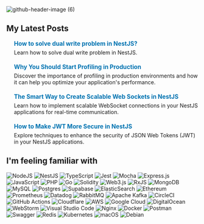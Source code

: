 
![github-header-image (6)](https://github.com/user-attachments/assets/8a99d140-f4ce-417a-bc88-70c9f6de4c67)


## My Latest Posts


<div style="display: flex; flex-direction: column; gap: 20px;">

  <div style="display: flex; align-items: center;">
    <a href="https://www.linkedin.com/pulse/why-you-should-start-profiling-production-kamil-fronczak-bwdof/">
    </a>
    <div style="margin-left: 20px; flex: 1;">
      <strong style="font-size: 1.1em;"><a href="https://www.linkedin.com/pulse/how-solve-dual-write-problem-nestjs-kamil-fronczak-hsbtc" style="color: #0073b1; text-decoration: none;">How to solve dual write problem in NestJS?
</a></strong>
      <p style="margin: 5px 0 0;">Learn how to solve dual write problem in NestJS.</p>
    </div>
  </div>

  <div style="display: flex; align-items: center;">
    <a href="https://www.linkedin.com/pulse/why-you-should-start-profiling-production-kamil-fronczak-bwdof/">
    </a>
    <div style="margin-left: 20px; flex: 1;">
      <strong style="font-size: 1.1em;"><a href="https://www.linkedin.com/pulse/why-you-should-start-profiling-production-kamil-fronczak-bwdof/" style="color: #0073b1; text-decoration: none;">Why You Should Start Profiling in Production</a></strong>
      <p style="margin: 5px 0 0;">Discover the importance of profiling in production environments and how it can help you optimize your application's performance.</p>
    </div>
  </div>

  <div style="display: flex; align-items: center;">
    <a href="https://www.linkedin.com/pulse/smart-way-create-scalable-web-sockets-nestjs-kamil-fronczak-w0dwf/">
    </a>
    <div style="margin-left: 20px; flex: 1;">
      <strong style="font-size: 1.1em;"><a href="https://www.linkedin.com/pulse/smart-way-create-scalable-web-sockets-nestjs-kamil-fronczak-w0dwf/" style="color: #0073b1; text-decoration: none;">The Smart Way to Create Scalable Web Sockets in NestJS</a></strong>
      <p style="margin: 5px 0 0;">Learn how to implement scalable WebSocket connections in your NestJS applications for real-time communication.</p>
    </div>
  </div>

  <div style="display: flex; align-items: center;">
    <a href="https://www.linkedin.com/pulse/how-make-jwt-more-secure-nestjs-kamil-fronczak-qusif/">
    </a>
    <div style="margin-left: 20px; flex: 1;">
      <strong style="font-size: 1.1em;"><a href="https://www.linkedin.com/pulse/how-make-jwt-more-secure-nestjs-kamil-fronczak-qusif/" style="color: #0073b1; text-decoration: none;">How to Make JWT More Secure in NestJS</a></strong>
      <p style="margin: 5px 0 0;">Explore techniques to enhance the security of JSON Web Tokens (JWT) in your NestJS applications.</p>
    </div>
  </div>

</div>

## I'm feeling familiar with
![NodeJS](https://img.shields.io/badge/node.js-6DA55F?style=for-the-badge&logo=node.js&logoColor=white)
![NestJS](https://img.shields.io/badge/nestjs-%23E0234E.svg?style=for-the-badge&logo=nestjs&logoColor=white)
![TypeScript](https://img.shields.io/badge/typescript-%23007ACC.svg?style=for-the-badge&logo=typescript&logoColor=white)
![Jest](https://img.shields.io/badge/-jest-%23C21325?style=for-the-badge&logo=jest&logoColor=white)
![Mocha](https://img.shields.io/badge/-mocha-%238D6748?style=for-the-badge&logo=mocha&logoColor=white)
![Express.js](https://img.shields.io/badge/express.js-%23404d59.svg?style=for-the-badge&logo=express&logoColor=%2361DAFB)
![JavaScript](https://img.shields.io/badge/javascript-%23323330.svg?style=for-the-badge&logo=javascript&logoColor=%23F7DF1E)
![PHP](https://img.shields.io/badge/php-%23777BB4.svg?style=for-the-badge&logo=php&logoColor=white)
![Go](https://img.shields.io/badge/go-%2300ADD8.svg?style=for-the-badge&logo=go&logoColor=white)
![Solidity](https://img.shields.io/badge/Solidity-%23363636.svg?style=for-the-badge&logo=solidity&logoColor=white)
![Web3.js](https://img.shields.io/badge/web3.js-F16822?style=for-the-badge&logo=web3.js&logoColor=white)
![RxJS](https://img.shields.io/badge/rxjs-%23B7178C.svg?style=for-the-badge&logo=reactivex&logoColor=white)
![MongoDB](https://img.shields.io/badge/MongoDB-%234ea94b.svg?style=for-the-badge&logo=mongodb&logoColor=white)
![MySQL](https://img.shields.io/badge/mysql-%2300f.svg?style=for-the-badge&logo=mysql&logoColor=white)
![Postgres](https://img.shields.io/badge/postgres-%23316192.svg?style=for-the-badge&logo=postgresql&logoColor=white)
![Supabase](https://img.shields.io/badge/Supabase-3ECF8E?style=for-the-badge&logo=supabase&logoColor=white)
![ElasticSearch](https://img.shields.io/badge/-ElasticSearch-005571?style=for-the-badge&logo=elasticsearch)
![Ethereum](https://img.shields.io/badge/Ethereum-3C3C3D?style=for-the-badge&logo=Ethereum&logoColor=white)
![Prometheus](https://img.shields.io/badge/Prometheus-E6522C?style=for-the-badge&logo=Prometheus&logoColor=white)
![Datadog](https://img.shields.io/badge/datadog-%23632CA6.svg?style=for-the-badge&logo=datadog&logoColor=white)
![RabbitMQ](https://img.shields.io/badge/Rabbitmq-FF6600?style=for-the-badge&logo=rabbitmq&logoColor=white)
![Apache Kafka](https://img.shields.io/badge/Apache%20Kafka-000?style=for-the-badge&logo=apachekafka)
![CircleCI](https://img.shields.io/badge/circle%20ci-%23161616.svg?style=for-the-badge&logo=circleci&logoColor=white)
![GitHub Actions](https://img.shields.io/badge/github%20actions-%232671E5.svg?style=for-the-badge&logo=githubactions&logoColor=white)
![Cloudflare](https://img.shields.io/badge/Cloudflare-F38020?style=for-the-badge&logo=Cloudflare&logoColor=white)
![AWS](https://img.shields.io/badge/AWS-%23FF9900.svg?style=for-the-badge&logo=amazon-aws&logoColor=white)
![Google Cloud](https://img.shields.io/badge/GoogleCloud-%234285F4.svg?style=for-the-badge&logo=google-cloud&logoColor=white)
![DigitalOcean](https://img.shields.io/badge/DigitalOcean-%230167ff.svg?style=for-the-badge&logo=digitalOcean&logoColor=white)
![WebStorm](https://img.shields.io/badge/webstorm-143?style=for-the-badge&logo=webstorm&logoColor=white&color=black)
![Visual Studio Code](https://img.shields.io/badge/Visual%20Studio%20Code-0078d7.svg?style=for-the-badge&logo=visual-studio-code&logoColor=white)
![Nginx](https://img.shields.io/badge/nginx-%23009639.svg?style=for-the-badge&logo=nginx&logoColor=white)
![Docker](https://img.shields.io/badge/docker-%230db7ed.svg?style=for-the-badge&logo=docker&logoColor=white)
![Postman](https://img.shields.io/badge/Postman-FF6C37?style=for-the-badge&logo=postman&logoColor=white)
![Swagger](https://img.shields.io/badge/-Swagger-%23Clojure?style=for-the-badge&logo=swagger&logoColor=white)
![Redis](https://img.shields.io/badge/redis-%23DD0031.svg?style=for-the-badge&logo=redis&logoColor=white)
![Kubernetes](https://img.shields.io/badge/kubernetes-%23326ce5.svg?style=for-the-badge&logo=kubernetes&logoColor=white)
![macOS](https://img.shields.io/badge/mac%20os-000000?style=for-the-badge&logo=macos&logoColor=F0F0F0)
![Debian](https://img.shields.io/badge/Debian-D70A53?style=for-the-badge&logo=debian&logoColor=white)






